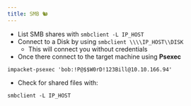 ```yaml
---
title: SMB 🐿
---
```


- List SMB shares with `smbclient -L IP_HOST`
- Connect to a Disk by using `smbclient \\\\IP_HOST\\DISK`
  - This will connect you without credentials
- Once there connect to the target machine using **Psexec**

```shell
impacket-psexec 'bob:!P@$$W0rD!123Bill@10.10.166.94'
```

- Check for shared files with:

```shell
smbclient -L IP_HOST
```
